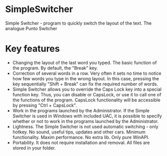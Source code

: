 # SimpleSwitcher
Simple Switcher - program to quickly switch the layout of the text. The analogue Punto Switcher

# Key features
- Changing the layout of the last word you typed. The basic function of the program. By default, the "Break" key.
- Correction of several words in a row. Very often it sets no time to notice how few words you type in the wrong layout. In this case, pressing the key sequentially "Shift + Break" can fix the required number of words.
- Simple Switcher allows you to override the Caps Lock key into a special function key. Thus, you can disable or CapsLock, or use it to call one of the functions of the program. CapsLock functionality will be accessible by pressing "Ctrl + CapsLock".
- Work in the programs launched by the Administrator. If the Simple Switcher is used in Windows with included UAC, it is possible to specify whether or not to work in the programs launched by the Administrator.
- Lightness. The Simple Switcher is not used automatic switching - only hotkey. No sound, useful tips, updates and other cars. Minimum functionality. Maxim performance. No extra lib. Only pure WinAPI.
- Portability. It does not require installation and removal. All files are stored in your folder.
